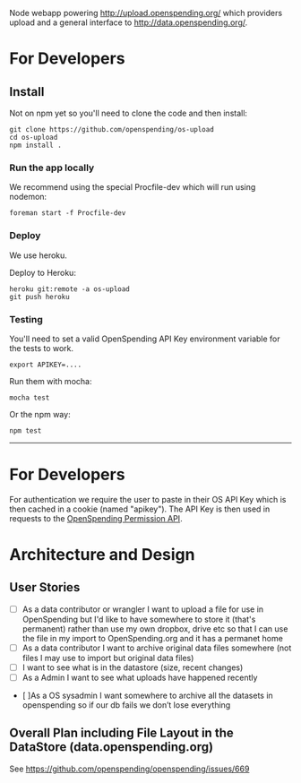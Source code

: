 Node webapp powering <http://upload.openspending.org/> which providers upload and a
general interface to <http://data.openspending.org/>.

# For Developers

## Install

Not on npm yet so you'll need to clone the code and then install:

    git clone https://github.com/openspending/os-upload
    cd os-upload
    npm install .

### Run the app locally

We recommend using the special Procfile-dev which will run using nodemon:

    foreman start -f Procfile-dev

### Deploy

We use heroku.

Deploy to Heroku:

    heroku git:remote -a os-upload
    git push heroku

### Testing

You'll need to set a valid OpenSpending API Key environment variable for the
tests to work.

    export APIKEY=....

Run them with mocha:

    mocha test

Or the npm way:

    npm test

----

# For Developers

For authentication we require the user to paste in their OS API Key which is
then cached in a cookie (named "apikey"). The API Key is then used in requests
to the [OpenSpending Permission API][perms].

[perms]: http://community.openspending.org/help/api/permissions/

# Architecture and Design

## User Stories

* [ ] As a data contributor or wrangler I want to upload a file for use in
  OpenSpending but I'd like to have somewhere to store it (that's permanent)
  rather than use my own dropbox, drive etc so that I can use the file in my
  import to OpenSpending.org and it has a permanet home
* [ ] As a data contributor I want to archive original data files somewhere
  (not files I may use to import but original data files)
* [ ] I want to see what is in the datastore (size, recent changes)
* [ ] As a Admin I want to see what uploads have happened recently
* [ ]As a OS sysadmin I want somewhere to archive all the datasets in
  openspending so if our db fails we don’t lose everything

## Overall Plan including File Layout in the DataStore (data.openspending.org)

See https://github.com/openspending/openspending/issues/669

